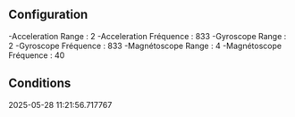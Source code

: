 ## Configuration
-Acceleration Range : 2
-Acceleration Fréquence : 833
-Gyroscope Range : 2
-Gyroscope Fréquence : 833
-Magnétoscope Range : 4
-Magnétoscope Fréquence : 40
## Conditions
2025-05-28 11:21:56.717767